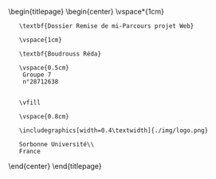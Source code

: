 \begin{titlepage}
   \begin{center}
       \vspace*{1cm}

       \textbf{Dossier Remise de mi-Parcours projet Web}
            
       \vspace{1cm}

       \textbf{Boudrouss Réda}

       \vspace{0.5cm}
        Groupe 7
        n°28712638


       \vfill
            
       \vspace{0.8cm}
     
       \includegraphics[width=0.4\textwidth]{./img/logo.png}
            
       Sorbonne Université\\
       France
            
   \end{center}
\end{titlepage}


